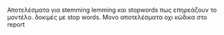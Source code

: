   Αποτελέσματα για stemming lemming και stopwords πως επηρεάζουν το μοντέλο.
  δοκιμές με stop words.
  Μονο αποτελέσματα οχι κώδικα στο report
